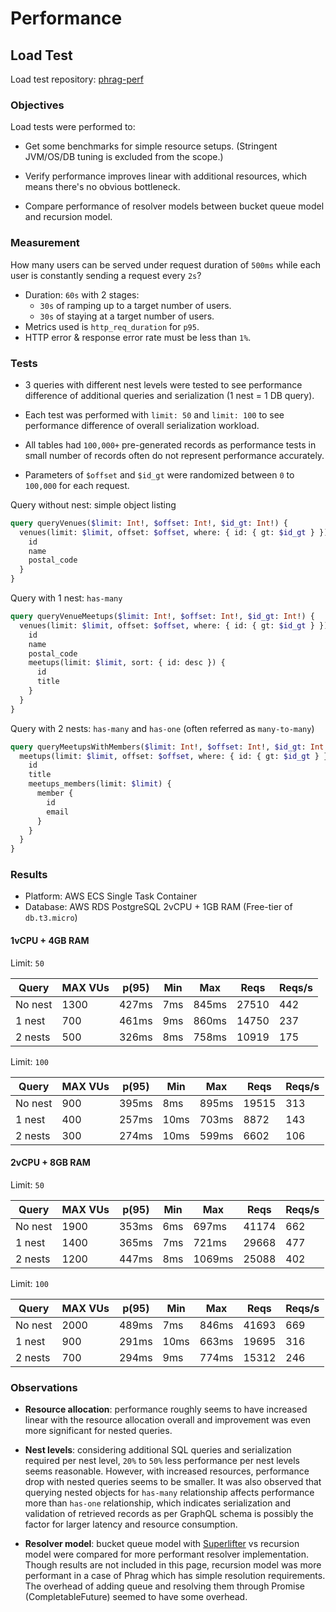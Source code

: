 # Performance

## Load Test

Load test repository: [phrag-perf](https://github.com/ykskb/phrag-perf)

### Objectives

Load tests were performed to:

- Get some benchmarks for simple resource setups.
  (Stringent JVM/OS/DB tuning is excluded from the scope.)

- Verify performance improves linear with additional resources, which means there's no obvious bottleneck.

- Compare performance of resolver models between bucket queue model and recursion model.

### Measurement

How many users can be served under request duration of `500ms` while each user is constantly sending a request every `2s`?

- Duration: `60s` with 2 stages:
  - `30s` of ramping up to a target number of users.
  - `30s` of staying at a target number of users.
- Metrics used is `http_req_duration` for `p95`.
- HTTP error & response error rate must be less than `1%`.

### Tests

- 3 queries with different nest levels were tested to see performance difference of additional queries and serialization (1 nest = 1 DB query).

- Each test was performed with `limit: 50` and `limit: 100` to see performance difference of overall serialization workload.

- All tables had `100,000+` pre-generated records as performance tests in small number of records often do not represent performance accurately.

- Parameters of `$offset` and `$id_gt` were randomized between `0` to `100,000` for each request.

Query without nest: simple object listing

```graphql
query queryVenues($limit: Int!, $offset: Int!, $id_gt: Int!) {
  venues(limit: $limit, offset: $offset, where: { id: { gt: $id_gt } }) {
    id
    name
    postal_code
  }
}
```

Query with 1 nest: `has-many`

```graphql
query queryVenueMeetups($limit: Int!, $offset: Int!, $id_gt: Int!) {
  venues(limit: $limit, offset: $offset, where: { id: { gt: $id_gt } }) {
    id
    name
    postal_code
    meetups(limit: $limit, sort: { id: desc }) {
      id
      title
    }
  }
}
```

Query with 2 nests: `has-many` and `has-one` (often referred as `many-to-many`)

```graphql
query queryMeetupsWithMembers($limit: Int!, $offset: Int!, $id_gt: Int!) {
  meetups(limit: $limit, offset: $offset, where: { id: { gt: $id_gt } }) {
    id
    title
    meetups_members(limit: $limit) {
      member {
        id
        email
      }
    }
  }
}
```

### Results

- Platform: AWS ECS Single Task Container
- Database: AWS RDS PostgreSQL
  2vCPU + 1GB RAM (Free-tier of `db.t3.micro`)

#### 1vCPU + 4GB RAM

Limit: `50`

| Query   | MAX VUs | p(95) | Min | Max   | Reqs  | Reqs/s |
| ------- | ------- | ----- | --- | ----- | ----- | ------ |
| No nest | 1300    | 427ms | 7ms | 845ms | 27510 | 442    |
| 1 nest  | 700     | 461ms | 9ms | 860ms | 14750 | 237    |
| 2 nests | 500     | 326ms | 8ms | 758ms | 10919 | 175    |

Limit: `100`

| Query   | MAX VUs | p(95) | Min  | Max   | Reqs  | Reqs/s |
| ------- | ------- | ----- | ---- | ----- | ----- | ------ |
| No nest | 900     | 395ms | 8ms  | 895ms | 19515 | 313    |
| 1 nest  | 400     | 257ms | 10ms | 703ms | 8872  | 143    |
| 2 nests | 300     | 274ms | 10ms | 599ms | 6602  | 106    |

#### 2vCPU + 8GB RAM

Limit: `50`

| Query   | MAX VUs | p(95) | Min | Max    | Reqs  | Reqs/s |
| ------- | ------- | ----- | --- | ------ | ----- | ------ |
| No nest | 1900    | 353ms | 6ms | 697ms  | 41174 | 662    |
| 1 nest  | 1400    | 365ms | 7ms | 721ms  | 29668 | 477    |
| 2 nests | 1200    | 447ms | 8ms | 1069ms | 25088 | 402    |

Limit: `100`

| Query   | MAX VUs | p(95) | Min  | Max   | Reqs  | Reqs/s |
| ------- | ------- | ----- | ---- | ----- | ----- | ------ |
| No nest | 2000    | 489ms | 7ms  | 846ms | 41693 | 669    |
| 1 nest  | 900     | 291ms | 10ms | 663ms | 19695 | 316    |
| 2 nests | 700     | 294ms | 9ms  | 774ms | 15312 | 246    |

### Observations

- **Resource allocation**: performance roughly seems to have increased linear with the resource allocation overall and improvement was even more significant for nested queries.

- **Nest levels**: considering additional SQL queries and serialization required per nest level, `20%` to `50%` less performance per nest levels seems reasonable. However, with increased resources, performance drop with nested queries seems to be smaller. It was also observed that querying nested objects for `has-many` relationship affects performance more than `has-one` relationship, which indicates serialization and validation of retrieved records as per GraphQL schema is possibly the factor for larger latency and resource consumption.

- **Resolver model**: bucket queue model with [Superlifter](https://github.com/oliyh/superlifter) vs recursion model were compared for more performant resolver implementation. Though results are not included in this page, recursion model was more performant in a case of Phrag which has simple resolution requirements. The overhead of adding queue and resolving them through Promise (CompletableFuture) seemed to have some overhead.
